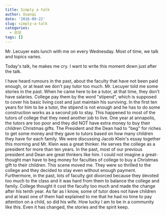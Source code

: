 ```yaml
---
title: Simply a talk
author: Xuanqi
date: '2016-09-22'
slug: simply-a-talk
categories:
  - 日记
tags: []
---
```

Mr. Lecuyer eats lunch with me on every Wednesday. Most of time, we talk and topics varies.

Today's talk, he makes me cry. I want to write this moment down just after the talk.

I have heard rumours in the past, about the faculty that have not been paid enough, or at least we don't pay tutor too much. Mr. Lecuyer told me some stories in the past. When he came here to be a tutor, at that time, they don't have salaries. College pay them by the word "stipend", which is supposed to cover his basic living cost and just maintain his surviving. In the first ten years for him to be a tutor, the stipend is not enough and he has to do some construction works as a second job to stay. This happened to most of the tutors of college that they need another job to live. One year at annapolis, the tutors are too poor and they did NOT have extra money to buy their children Christmas gifts. The President and the Dean had to "beg" for riches to get some money and they gave to tutors based on how many children they have for each family. We were discussing Jacob Klein's essay together this morning and Mr. Klein was a great thinker. He serves the college as a president for more than ten years. In the past, most of our previous president and Dean are great thinkers like him. I could not imagine a great-thought man have to beg money for faculties of college to buy a Christmas gift to their children. This scene moved me. They were so thrilled to the college and they decided to stay even without enough payment. Furthermore, in the past, lots of faculty got divorced because they devoted too much to the class and it was hard from them to balance the college and family. College thought it cost the faculty too much and made the change after his tenth year. As far as I know, some of tutor does not have children and at least one of them had explained to me that he had no time to pay attention on a child, so did his wife. How lucky I am to be in a community like this. Even it has changed, the stories and the spirit keep.